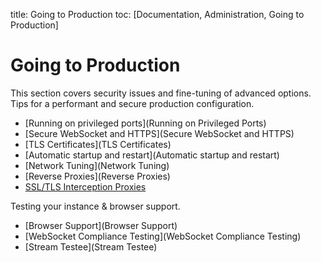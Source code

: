 title: Going to Production
toc: [Documentation, Administration, Going to Production]

# Going to Production

This section covers security issues and fine-tuning of advanced options. Tips for a performant and secure production configuration.

* [Running on privileged ports](Running on Privileged Ports)
* [Secure WebSocket and HTTPS](Secure WebSocket and HTTPS)
* [TLS Certificates](TLS Certificates)
* [Automatic startup and restart](Automatic startup and restart)
* [Network Tuning](Network Tuning)
* [Reverse Proxies](Reverse Proxies)
* [SSL/TLS Interception Proxies](SSL-TLS-Interception-Proxies)

Testing your instance & browser support.

* [Browser Support](Browser Support)
* [WebSocket Compliance Testing](WebSocket Compliance Testing)
* [Stream Testee](Stream Testee)
